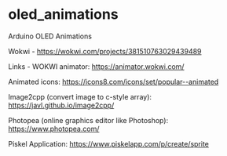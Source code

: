 # oled_animations

Arduino OLED Animations

Wokwi - https://wokwi.com/projects/381510763029439489

Links -
WOKWI animator: https://animator.wokwi.com/

Animated icons: https://icons8.com/icons/set/popular--animated

Image2cpp (convert image to c-style array): https://javl.github.io/image2cpp/

Photopea (online graphics editor like Photoshop): https://www.photopea.com/

Piskel Application: https://www.piskelapp.com/p/create/sprite


